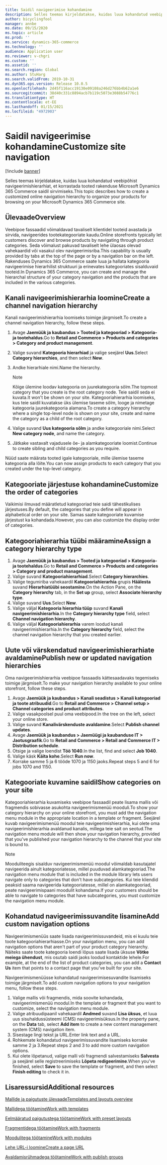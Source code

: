 ```yaml
---
title: Saidil navigeerimise kohandamine
description: Selles teemas kirjeldatakse, kuidas luua kohandatud veebipõhist navigeerimishierarhiat, et korrastada tooted rakenduse Microsoft Dynamics 365 Commerce saidil sirvimiseks.
author: bicyclingfool
manager: annbe
ms.date: 09/15/2020
ms.topic: article
ms.prod: ''
ms.service: dynamics-365-commerce
ms.technology: ''
audience: Application user
ms.reviewer: v-chgri
ms.custom: ''
ms.assetid: ''
ms.search.region: Global
ms.author: StuHarg
ms.search.validFrom: 2019-10-31
ms.dyn365.ops.version: Release 10.0.5
ms.openlocfilehash: 2d45f116acc19130e09108a246d276bb4b62a1e6
ms.sourcegitcommit: 38d40c331c8894acb7b119c5073e3088b54776c1
ms.translationtype: HT
ms.contentlocale: et-EE
ms.lasthandoff: 01/15/2021
ms.locfileid: "4972903"
---
```

# <a name="customize-site-navigation"></a><span data-ttu-id="33a92-103">Saidil navigeerimise kohandamine</span><span class="sxs-lookup"><span data-stu-id="33a92-103">Customize site navigation</span></span>


[!include [banner](includes/banner.md)]

<span data-ttu-id="33a92-104">Selles teemas kirjeldatakse, kuidas luua kohandatud veebipõhist navigeerimishierarhiat, et korrastada tooted rakenduse Microsoft Dynamics 365 Commerce saidil sirvimiseks.</span><span class="sxs-lookup"><span data-stu-id="33a92-104">This topic describes how to create a customized online navigation hierarchy to organize your products for browsing on your Microsoft Dynamics 365 Commerce site.</span></span>

## <a name="overview"></a><span data-ttu-id="33a92-105">Ülevaade</span><span class="sxs-lookup"><span data-stu-id="33a92-105">Overview</span></span>

<span data-ttu-id="33a92-106">Veebipoe fassaadid võimaldavad tavaliselt klientidel tooteid avastada ja sirvida, navigeerides tootekategooriate kaudu.</span><span class="sxs-lookup"><span data-stu-id="33a92-106">Online storefronts typically let customers discover and browse products by navigating through product categories.</span></span> <span data-ttu-id="33a92-107">Seda võimalust pakuvad tavaliselt lehe ülaosas olevad vahekaardid või vasakul olev navigeerimisriba.</span><span class="sxs-lookup"><span data-stu-id="33a92-107">This capability is usually provided by tabs at the top of the page or by a navigation bar on the left.</span></span> <span data-ttu-id="33a92-108">Rakenduses Dynamics 365 Commerce saate luua ja hallata kategooria navigeerimise hierarhilist struktuuri ja erinevates kategooriates sisalduvaid tooteid.</span><span class="sxs-lookup"><span data-stu-id="33a92-108">In Dynamics 365 Commerce, you can create and manage the hierarchal structure of your category navigation and the products that are included in the various categories.</span></span>

## <a name="create-a-channel-navigation-hierarchy"></a><span data-ttu-id="33a92-109">Kanali navigeerimishierarhia loomine</span><span class="sxs-lookup"><span data-stu-id="33a92-109">Create a channel navigation hierarchy</span></span>

<span data-ttu-id="33a92-110">Kanali navigeerimishierarhia loomiseks toimige järgmiselt.</span><span class="sxs-lookup"><span data-stu-id="33a92-110">To create a channel navigation hierarchy, follow these steps.</span></span>

1. <span data-ttu-id="33a92-111">Avage **Jaemüük ja kaubandus \> Tooted ja kategooriad \> Kategooria- ja tootehaldus**.</span><span class="sxs-lookup"><span data-stu-id="33a92-111">Go to **Retail and Commerce \> Products and categories \> Category and product management**.</span></span>
1. <span data-ttu-id="33a92-112">Valige suvand **Kategooria hierarhiad** ja valige seejärel **Uus**.</span><span class="sxs-lookup"><span data-stu-id="33a92-112">Select **Category hierarchies**, and then select **New**.</span></span>
1. <span data-ttu-id="33a92-113">Andke hierarhiale nimi.</span><span class="sxs-lookup"><span data-stu-id="33a92-113">Name the hierarchy.</span></span>

    > [!NOTE]
    > <span data-ttu-id="33a92-114">Kõige ülemine loodav kategooria on juurekategooria sõlm.</span><span class="sxs-lookup"><span data-stu-id="33a92-114">The topmost category that you create is the root category node.</span></span> <span data-ttu-id="33a92-115">Teie saidil seda ei kuvata.</span><span class="sxs-lookup"><span data-stu-id="33a92-115">It won't be shown on your site.</span></span> <span data-ttu-id="33a92-116">Kategooriahierarhia loomiseks, kus teie saidil kuvatakse üks ülemise taseme sõlm, looge ja nimetage kategooria juurekategooria alamana.</span><span class="sxs-lookup"><span data-stu-id="33a92-116">To create a category hierarchy where a single top-level node is shown on your site, create and name the category as a child of the root category.</span></span>

1. <span data-ttu-id="33a92-117">Valige suvand **Uus kategooria sõlm** ja andke kategooriale nimi.</span><span class="sxs-lookup"><span data-stu-id="33a92-117">Select **New category node**, and name the category.</span></span>
1. <span data-ttu-id="33a92-118">Jätkake vastavalt vajadusele õe- ja alamkategooriate loomist.</span><span class="sxs-lookup"><span data-stu-id="33a92-118">Continue to create sibling and child categories as you require.</span></span>

<span data-ttu-id="33a92-119">Nüüd saate määrata tooted igale kategooriale, mille ülemise taseme kategooria alla lõite.</span><span class="sxs-lookup"><span data-stu-id="33a92-119">You can now assign products to each category that you created under the top-level category.</span></span>

## <a name="customize-the-order-of-categories"></a><span data-ttu-id="33a92-120">Kategooriate järjestuse kohandamine</span><span class="sxs-lookup"><span data-stu-id="33a92-120">Customize the order of categories</span></span>

<span data-ttu-id="33a92-121">Vaikimisi ilmuvad määratletud kategooriad teie saidi tähestikulises järjestuses.</span><span class="sxs-lookup"><span data-stu-id="33a92-121">By default, the categories that you define will appear in alphabetical order on your site.</span></span> <span data-ttu-id="33a92-122">Samas saate kategooriate kuvamise järjestust ka kohandada.</span><span class="sxs-lookup"><span data-stu-id="33a92-122">However, you can also customize the display order of categories.</span></span>

## <a name="assign-a-category-hierarchy-type"></a><span data-ttu-id="33a92-123">Kategooriahierarhia tüübi määramine</span><span class="sxs-lookup"><span data-stu-id="33a92-123">Assign a category hierarchy type</span></span>

1. <span data-ttu-id="33a92-124">Avage **Jaemüük ja kaubandus \> Tooted ja kategooriad \> Kategooria- ja tootehaldus**.</span><span class="sxs-lookup"><span data-stu-id="33a92-124">Go to **Retail and Commerce \> Products and categories \> Category and product management**.</span></span>
1. <span data-ttu-id="33a92-125">Valige suvand **Kategooriahierarhiad**.</span><span class="sxs-lookup"><span data-stu-id="33a92-125">Select **Category hierarchies**.</span></span>
1. <span data-ttu-id="33a92-126">Valige tegumiriba vahekaardil **Kategooriahierarhia** grupis **Häälesta** suvand **Hierarhiatüübi seostamine**.</span><span class="sxs-lookup"><span data-stu-id="33a92-126">On the Action Pane, on the **Category hierarchy** tab, in the **Set up** group, select **Associate hierarchy type**.</span></span>
1. <span data-ttu-id="33a92-127">Valige suvand **Uus**.</span><span class="sxs-lookup"><span data-stu-id="33a92-127">Select **New**.</span></span>
1. <span data-ttu-id="33a92-128">Valige väljal **Kategooria hierarhia tüüp** suvand **Kanali navigeerimishierarhia**.</span><span class="sxs-lookup"><span data-stu-id="33a92-128">In the **Category hierarchy type** field, select **Channel navigation hierarchy**.</span></span>
1. <span data-ttu-id="33a92-129">Valige väljal **Kategooriahierarhia** varem loodud kanali navigeerimishierarhia.</span><span class="sxs-lookup"><span data-stu-id="33a92-129">In the **Category hierarchy** field, select the channel navigation hierarchy that you created earlier.</span></span>

## <a name="publish-new-or-updated-navigation-hierarchies"></a><span data-ttu-id="33a92-130">Uute või värskendatud navigeerimishierarhiate avaldamine</span><span class="sxs-lookup"><span data-stu-id="33a92-130">Publish new or updated navigation hierarchies</span></span>

<span data-ttu-id="33a92-131">Oma navigeerimishierarhia veebipoe fassaadis kättesaadavaks tegemiseks toimige järgmiselt.</span><span class="sxs-lookup"><span data-stu-id="33a92-131">To make your navigation hierarchy available to your online storefront, follow these steps.</span></span>

1. <span data-ttu-id="33a92-132">Avage **Jaemüük ja kaubandus \> Kanali seadistus \> Kanali kategooriad ja toote atribuudid**.</span><span class="sxs-lookup"><span data-stu-id="33a92-132">Go to **Retail and Commerce \> Channel setup \> Channel categories and product attributes**.</span></span>
1. <span data-ttu-id="33a92-133">Valige vasakpoolsel puul oma veebipood.</span><span class="sxs-lookup"><span data-stu-id="33a92-133">In the tree on the left, select your online store.</span></span>
1. <span data-ttu-id="33a92-134">Valige suvand **Kanalivärskenduste avaldamine**.</span><span class="sxs-lookup"><span data-stu-id="33a92-134">Select **Publish channel updates**.</span></span>
1. <span data-ttu-id="33a92-135">Avage **Jaemüük ja kaubandus \> Jaemüügi ja kaubanduse IT \> Jaotusgraafik**.</span><span class="sxs-lookup"><span data-stu-id="33a92-135">Go to **Retail and Commerce \> Retail and Commerce IT \> Distribution schedule**.</span></span>
1. <span data-ttu-id="33a92-136">Otsige ja valige loendist **Töö 1040**.</span><span class="sxs-lookup"><span data-stu-id="33a92-136">In the list, find and select **Job 1040**.</span></span>
1. <span data-ttu-id="33a92-137">Valige käsk **Käita kohe**.</span><span class="sxs-lookup"><span data-stu-id="33a92-137">Select **Run now**.</span></span>
1. <span data-ttu-id="33a92-138">Korrake samme 5 ja 6 tööde 1070 ja 1150 jaoks.</span><span class="sxs-lookup"><span data-stu-id="33a92-138">Repeat steps 5 and 6 for jobs 1070 and 1150.</span></span>

## <a name="show-categories-on-your-site"></a><span data-ttu-id="33a92-139">Kategooriate kuvamine saidil</span><span class="sxs-lookup"><span data-stu-id="33a92-139">Show categories on your site</span></span>

<span data-ttu-id="33a92-140">Kategooriahierarhia kuvamiseks veebipoe fassaadil peate lisama mallis või fragmendis sobivasse asukohta navigeerimismenüü mooduli.</span><span class="sxs-lookup"><span data-stu-id="33a92-140">To show your category hierarchy on your online storefront, you must add the navigation menu module in the appropriate location in a template or fragment.</span></span> <span data-ttu-id="33a92-141">Seejärel kuvab navigeerimismenüü moodul teie navigeerimishierarhia, kui olete oma navigeerimishierarhia avaldanud kanalis, millega teie sait on seotud.</span><span class="sxs-lookup"><span data-stu-id="33a92-141">The navigation menu module will then show your navigation hierarchy, provided that you've published your navigation hierarchy to the channel that your site is bound to.</span></span>

> [!NOTE]
> <span data-ttu-id="33a92-142">Mooduliteegis sisalduv navigeerimismenüü moodul võimaldab kasutajatel navigeerida ainult kategooriatesse, millel puuduvad alamkategooriad.</span><span class="sxs-lookup"><span data-stu-id="33a92-142">The navigation menu module that is included in the module library lets users navigate only to categories that don't have subcategories.</span></span> <span data-ttu-id="33a92-143">Kui teie kliendid peaksid saama navigeerida kategooriatesse, millel on alamkategooriad, peate navigeerimispaani moodulit kohandama.</span><span class="sxs-lookup"><span data-stu-id="33a92-143">If your customers should be able to navigate to categories that have subcategories, you must customize the navigation menu module.</span></span>

## <a name="add-custom-navigation-options"></a><span data-ttu-id="33a92-144">Kohandatud navigeerimissuvandite lisamine</span><span class="sxs-lookup"><span data-stu-id="33a92-144">Add custom navigation options</span></span>

<span data-ttu-id="33a92-145">Navigeerimismenüüs saate lisada navigeerimissuvandeid, mis ei kuulu teie toote kategooriahierarhiasse.</span><span class="sxs-lookup"><span data-stu-id="33a92-145">On your navigation menu, you can add navigation options that aren't part of your product category hierarchy.</span></span> <span data-ttu-id="33a92-146">Näiteks saate toote kategooria loendi lõpus saate lisada üksuse **Võtke meiega ühendust**, mis osutab saidi jaoks loodud kontaktide lehele.</span><span class="sxs-lookup"><span data-stu-id="33a92-146">For example, at the end of the list of product categories, you can add a **Contact Us** item that points to a contact page that you've built for your site.</span></span>

<span data-ttu-id="33a92-147">Navigeerimismenüüsse kohandatud navigeerimisesuvandite lisamiseks toimige järgmiselt.</span><span class="sxs-lookup"><span data-stu-id="33a92-147">To add custom navigation options to your navigation menu, follow these steps.</span></span>

1. <span data-ttu-id="33a92-148">Valige mallis või fragmendis, mida soovite kohandada, navigeerimismenüü moodul.</span><span class="sxs-lookup"><span data-stu-id="33a92-148">In the template or fragment that you want to customize, select the navigation menu module.</span></span>
1. <span data-ttu-id="33a92-149">Valige atribuudipaanil vahekaardil **Andmed** suvand **Lisa üksus**, et luua uus sisuhaldussüsteemi (CMS) navigeerimisüksus.</span><span class="sxs-lookup"><span data-stu-id="33a92-149">In the property pane, on the **Data** tab, select **Add item** to create a new content management system (CMS) navigation item.</span></span>
1. <span data-ttu-id="33a92-150">Sisestage lingi tekst ja URL.</span><span class="sxs-lookup"><span data-stu-id="33a92-150">Enter link text and a URL.</span></span>
1. <span data-ttu-id="33a92-151">Rohkemate kohandatud navigeerimissuvandite lisamiseks korrake samme 2 ja 3.</span><span class="sxs-lookup"><span data-stu-id="33a92-151">Repeat steps 2 and 3 to add more custom navigation options.</span></span>
1. <span data-ttu-id="33a92-152">Kui olete lõpetanud, valige malli või fragmendi salvestamiseks **Salvesta** ja seejärel selle registreerimiseks **Lõpeta redigeerimine**.</span><span class="sxs-lookup"><span data-stu-id="33a92-152">When you've finished, select **Save** to save the template or fragment, and then select **Finish editing** to check it in.</span></span>

## <a name="additional-resources"></a><span data-ttu-id="33a92-153">Lisaressursid</span><span class="sxs-lookup"><span data-stu-id="33a92-153">Additional resources</span></span>

[<span data-ttu-id="33a92-154">Mallide ja paigutuste ülevaade</span><span class="sxs-lookup"><span data-stu-id="33a92-154">Templates and layouts overview</span></span>](templates-layouts-overview.md)

[<span data-ttu-id="33a92-155">Mallidega töötamine</span><span class="sxs-lookup"><span data-stu-id="33a92-155">Work with templates</span></span>](work-with-templates.md)

[<span data-ttu-id="33a92-156">Eelmääratud paigutustega töötamine</span><span class="sxs-lookup"><span data-stu-id="33a92-156">Work with preset layouts</span></span>](work-with-layouts.md)

[<span data-ttu-id="33a92-157">Fragmentidega töötamine</span><span class="sxs-lookup"><span data-stu-id="33a92-157">Work with fragments</span></span>](work-with-fragments.md)

[<span data-ttu-id="33a92-158">Moodulitega töötamine</span><span class="sxs-lookup"><span data-stu-id="33a92-158">Work with modules</span></span>](work-with-modules.md)

[<span data-ttu-id="33a92-159">Lehe URL-i loomine</span><span class="sxs-lookup"><span data-stu-id="33a92-159">Create a page URL</span></span>](create-page-url.md)

[<span data-ttu-id="33a92-160">Avaldamisrühmadega töötamine</span><span class="sxs-lookup"><span data-stu-id="33a92-160">Work with publish groups</span></span>](publish-groups.md)
